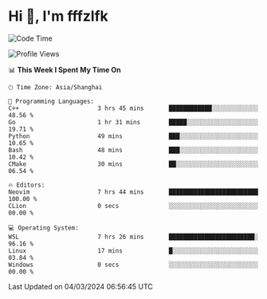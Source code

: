 # Hi 👋, I'm fffzlfk

<!--START_SECTION:waka-->
![Code Time](http://img.shields.io/badge/Code%20Time-671%20hrs%2030%20mins-blue)

![Profile Views](http://img.shields.io/badge/Profile%20Views-3-blue)

📊 **This Week I Spent My Time On** 

```text
🕑︎ Time Zone: Asia/Shanghai

💬 Programming Languages: 
C++                      3 hrs 45 mins       ████████████░░░░░░░░░░░░░   48.56 % 
Go                       1 hr 31 mins        █████░░░░░░░░░░░░░░░░░░░░   19.71 % 
Python                   49 mins             ███░░░░░░░░░░░░░░░░░░░░░░   10.65 % 
Bash                     48 mins             ███░░░░░░░░░░░░░░░░░░░░░░   10.42 % 
CMake                    30 mins             ██░░░░░░░░░░░░░░░░░░░░░░░   06.54 % 

🔥 Editors: 
Neovim                   7 hrs 44 mins       █████████████████████████   100.00 % 
CLion                    0 secs              ░░░░░░░░░░░░░░░░░░░░░░░░░   00.00 % 

💻 Operating System: 
WSL                      7 hrs 26 mins       ████████████████████████░   96.16 % 
Linux                    17 mins             █░░░░░░░░░░░░░░░░░░░░░░░░   03.84 % 
Windows                  0 secs              ░░░░░░░░░░░░░░░░░░░░░░░░░   00.00 % 
```


 Last Updated on 04/03/2024 06:56:45 UTC
<!--END_SECTION:waka-->
